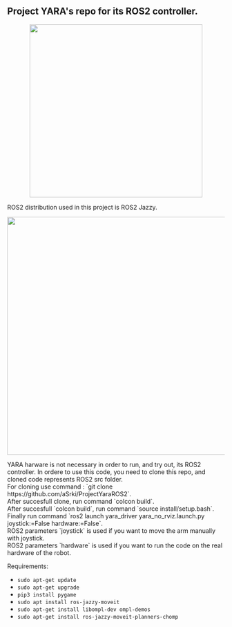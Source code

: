 ## Project YARA's repo for its ROS2 controller. 
<p align="center">
   <img src="https://github.com/aSrki/Yara-ROS2-Controller/blob/master/videos/Screencast%20from%202025-02-23%2017-58-11.gif" width="400"/>
</p>
ROS2 distribution used in this project is ROS2 Jazzy.<br />
<p align="center">
   <img src="https://cdn.prod.website-files.com/660efb77a041930767e2971a/664e3b4b2640ffefe5b9a158_Welcoming%20Jazzy%20Jalisco%20Meta%20Asset.png" width="550"/>
</p>
YARA harware is not necessary in order to run, and try out, its ROS2 controller.
In ordere to use this code, you need to clone this repo, and cloned code represents ROS2 src folder.<br />
For cloning use command : `git clone https://github.com/aSrki/ProjectYaraROS2`.<br />
After succesfull clone, run command `colcon build`.<br />
After succesfull `colcon build`, run command `source install/setup.bash`.<br />
Finally run command `ros2 launch yara_driver yara_no_rviz.launch.py joystick:=False hardware:=False`.<br />
ROS2 parameters `joystick` is used if you want to move the arm manually with joystick.<br />
ROS2 parameters `hardware` is used if you want to run the code on the real hardware of the robot.

Requirements:
   - `sudo apt-get update`
   - `sudo apt-get upgrade`
   - `pip3 install pygame`
   - `sudo apt install ros-jazzy-moveit`
   - `sudo apt-get install libompl-dev ompl-demos`
   - `sudo apt-get install ros-jazzy-moveit-planners-chomp`

